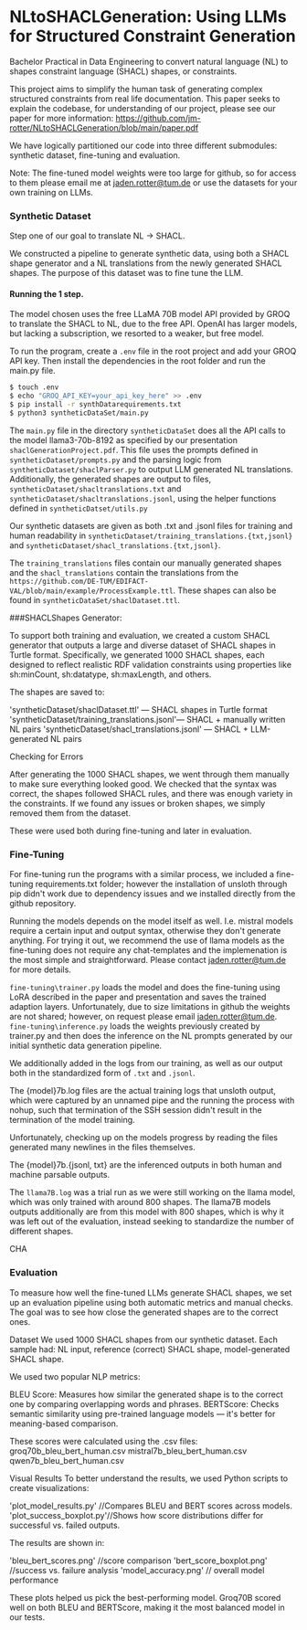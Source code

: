 # NLtoSHACLGeneration: Using LLMs for Structured Constraint Generation

Bachelor Practical in Data Engineering to convert natural language (NL) to shapes constraint language (SHACL) shapes, or constraints.

This project aims to simplify the human task of generating complex structured constraints from real life documentation.
This paper seeks to explain the codebase, for understanding of our project, please see our paper for more information: https://github.com/jm-rotter/NLtoSHACLGeneration/blob/main/paper.pdf


We have logically partitioned our code into three different submodules: synthetic dataset, fine-tuning and evaluation. 

Note: The fine-tuned model weights were too large for github, so for access to them please email me at jaden.rotter@tum.de or use the datasets for your own training on LLMs. 

### Synthetic Dataset

Step one of our goal to translate NL -> SHACL. 

We constructed a pipeline to generate synthetic data, using both a SHACL shape generator and a NL translations from the newly generated SHACL shapes.
The purpose of this dataset was to fine tune the LLM. 
#### Running the 1 step. 

The model chosen uses the free LLaMA 70B model API provided by GROQ to translate the SHACL to NL, due to the free API.
OpenAI has larger models, but lacking a subscription, we resorted to a weaker, but free model.

To run the program, create a `.env` file in the root project and add your GROQ API key. Then install the dependencies in the root folder and run the main.py file.

```bash
$ touch .env
$ echo "GROQ_API_KEY=your_api_key_here" >> .env 
$ pip install -r synthDatarequirements.txt
$ python3 syntheticDataSet/main.py 
```


The `main.py` file in the directory `syntheticDataSet` does all the API calls to the model llama3-70b-8192 as specified by our presentation `shaclGenerationProject.pdf`.
This file uses the prompts defined in `syntheticDataset/prompts.py` and the parsing logic from `syntheticDataset/shaclParser.py` to output LLM generated NL translations. 
Additionally, the generated shapes are output to files, `syntheticDataset/shacltranslations.txt` and `syntheticDataset/shacltranslations.jsonl`, using the helper functions defined in `syntheticDatset/utils.py`


Our synthetic datasets are given as both .txt and .jsonl files for training and human readability in `syntheticDataset/training_translations.{txt,jsonl}` and `syntheticDataset/shacl_translations.{txt,jsonl}`.

The `training_translations` files contain our manually generated shapes and the `shacl_translations` contain the translations from the `https://github.com/DE-TUM/EDIFACT-VAL/blob/main/example/ProcessExample.ttl`. 
These shapes can also be found in `syntheticDataSet/shaclDataset.ttl`.


###SHACLShapes Generator:

To support both training and evaluation, we created a custom SHACL generator that outputs a large and diverse dataset of SHACL shapes in Turtle format. Specifically, we generated 1000 SHACL shapes, each designed to reflect realistic RDF validation constraints using properties like sh:minCount, sh:datatype, sh:maxLength, and others.
 
The shapes are saved to:

'syntheticDataset/shaclDataset.ttl' — SHACL shapes in Turtle format
'syntheticDataset/training_translations.jsonl'— SHACL + manually written NL pairs
'syntheticDataset/shacl_translations.jsonl' — SHACL + LLM-generated NL pairs

Checking for Errors

After generating the 1000 SHACL shapes, we went through them manually to make sure everything looked good. We checked that the syntax was correct, the shapes followed SHACL rules, and there was enough variety in the constraints. If we found any issues or broken shapes, we simply removed them from the dataset.

These were used both during fine-tuning and later in evaluation.



### Fine-Tuning

For fine-tuning run the programs with a similar process, we included a fine-tuning requirements.txt folder; however the installation of unsloth through pip didn't work due to dependency issues and we installed directly from the github repository.

Running the models depends on the model itself as well. I.e. mistral models require a certain input and output syntax, otherwise they don't generate anything.
For trying it out, we recommend the use of llama models as the fine-tuning does not require any chat-templates and the implemenation is the most simple and straightforward. 
Please contact jaden.rotter@tum.de for more details.

`fine-tuning\trainer.py` loads the model and does the fine-tuning using LoRA described in the paper and presentation and saves the trained adaption layers.
Unfortunately, due to size limitations in github the weights are not shared; however, on request please email jaden.rotter@tum.de.
`fine-tuning\inference.py` loads the weights previously created by trainer.py and then does the inference on the NL prompts generated by our initial synthetic data generation pipeline. 

We additionally added in the logs from our training, as well as our output both in the standardized form of `.txt` and `.jsonl`.

The {model}7b.log files are the actual training logs that unsloth output, which were captured by an unnamed pipe and the running the process with nohup, such that termination of the SSH session didn't result in the termination of the model training. 

Unfortunately, checking up on the models progress by reading the files generated many newlines in the files themselves. 

The {model}7b.{jsonl, txt} are the inferenced outputs in both human and machine parsable outputs. 


The `llama7B.log` was a trial run as we were still working on the llama model, which was only trained with around 800 shapes. 
The llama7B models outputs additionally are from this model with 800 shapes, which is why it was left out of the evaluation, instead seeking to standardize the number of different shapes. 

CHA
### Evaluation

To measure how well the fine-tuned LLMs generate SHACL shapes, we set up an evaluation pipeline using both automatic metrics and manual checks. The goal was to see how close the generated shapes are to the correct ones.

Dataset
We used 1000 SHACL shapes from our synthetic dataset. Each sample had:
NL input, reference (correct) SHACL shape, model-generated SHACL shape.

We used two popular NLP metrics:

BLEU Score: Measures how similar the generated shape is to the correct one by comparing overlapping words and phrases.
BERTScore: Checks semantic similarity using pre-trained language models — it's better for meaning-based comparison.

These scores were calculated using the .csv files:
groq70b_bleu_bert_human.csv
mistral7b_bleu_bert_human.csv
qwen7b_bleu_bert_human.csv

Visual Results
To better understand the results, we used Python scripts to create visualizations:

'plot_model_results.py' //Compares BLEU and BERT scores across models.
'plot_success_boxplot.py'//Shows how score distributions differ for successful vs. failed outputs.

The results are shown in:

'bleu_bert_scores.png' //score comparison
'bert_score_boxplot.png' //success vs. failure analysis
'model_accuracy.png' // overall model performance

These plots helped us pick the best-performing model. Groq70B scored well on both BLEU and BERTScore, making it the most balanced model in our tests.



